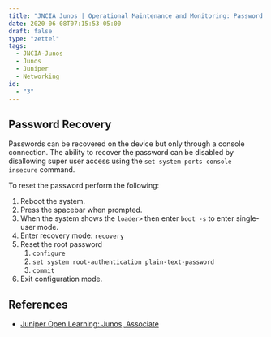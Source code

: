 ```yaml
---
title: "JNCIA Junos | Operational Maintenance and Monitoring: Password Recovery"
date: 2020-06-08T07:15:53-05:00
draft: false
type: "zettel"
tags:
  - JNCIA-Junos
  - Junos
  - Juniper
  - Networking
id:
  - "3"
---
```

## Password Recovery
Passwords can be recovered on the device but only through a console connection. The ability to recover the password can be disabled by disallowing super user access using the `set system ports console insecure` command.

To reset the password perform the following:

  1. Reboot the system.
  2. Press the spacebar when prompted.
  3. When the system shows the `loader>` then enter `boot -s` to enter single-user mode.
  4. Enter recovery mode: `recovery`
  5. Reset the root password 
     1. `configure`
     2. `set system root-authentication plain-text-password`
     3. `commit`
  6. Exit configuration mode.

## References
  * [Juniper Open Learning: Junos, Associate](https://cloud.contentraven.com/junosgenius/learningpath-detail/1004/3/0/1)
